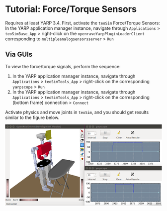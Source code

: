 # Tutorial: Force/Torque Sensors

Requires at least YARP 3.4. First, activate the `teoSim` Force/Torque Sensors: In the YARP application manager instance, navigate through `Applications` > `teoSimBase_App` > right-click on the `openraveYarpPluginLoaderClient` corresponding to `multipleanalogsensorsserver` > `Run`

## Via GUIs

To view the force/torque signals, perform the sequence:
1. In the YARP application manager instance, navigate through `Applications` > `teoSimTools_App` > right-click on the corresponding `yarpscope` > `Run`
2. In the YARP application manager instance, navigate through `Applications` > `teoSimTools_App` > right-click on the corresponding (bottom frame) connection > `Connect`

Activate physics and move joints in `teoSim`, and you should get results similar to the figure below.

![teoSim-depth](../fig/teoSim-ft.png)
